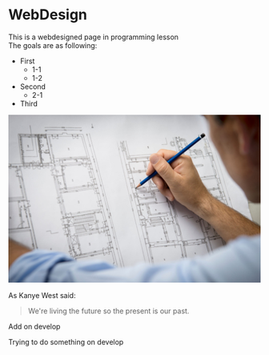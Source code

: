 # WebDesign
This is a webdesigned page in programming lesson  
The goals are as following:
* First
    * 1-1
    * 1-2
* Second
    * 2-1
* Third

![LOGO](Images/design.jpeg)


As Kanye West said:

> We're living the future so
> the present is our past.


Add on develop

Trying to do something on develop